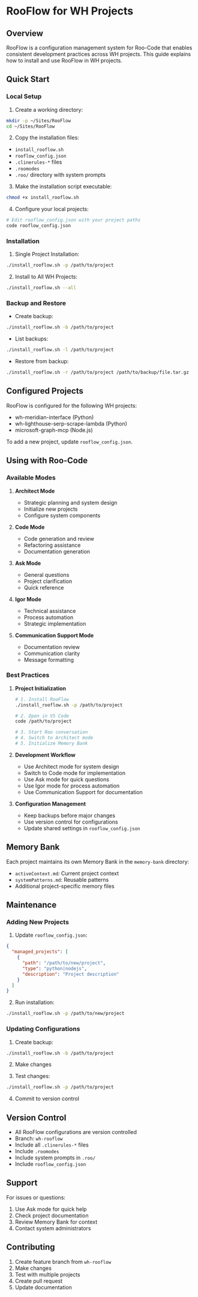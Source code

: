 # RooFlow for WH Projects

## Overview
RooFlow is a configuration management system for Roo-Code that enables consistent development practices across WH projects. This guide explains how to install and use RooFlow in WH projects.

## Quick Start

### Local Setup
1. Create a working directory:
```bash
mkdir -p ~/Sites/RooFlow
cd ~/Sites/RooFlow
```

2. Copy the installation files:
- `install_rooflow.sh`
- `rooflow_config.json`
- `.clinerules-*` files
- `.roomodes`
- `.roo/` directory with system prompts

3. Make the installation script executable:
```bash
chmod +x install_rooflow.sh
```

4. Configure your local projects:
```bash
# Edit rooflow_config.json with your project paths
code rooflow_config.json
```

### Installation
1. Single Project Installation:
```bash
./install_rooflow.sh -p /path/to/project
```

2. Install to All WH Projects:
```bash
./install_rooflow.sh --all
```

### Backup and Restore
- Create backup:
```bash
./install_rooflow.sh -b /path/to/project
```

- List backups:
```bash
./install_rooflow.sh -l /path/to/project
```

- Restore from backup:
```bash
./install_rooflow.sh -r /path/to/project /path/to/backup/file.tar.gz
```

## Configured Projects
RooFlow is configured for the following WH projects:
- wh-meridian-interface (Python)
- wh-lighthouse-serp-scrape-lambda (Python)
- microsoft-graph-mcp (Node.js)

To add a new project, update `rooflow_config.json`.

## Using with Roo-Code

### Available Modes
1. **Architect Mode**
   - Strategic planning and system design
   - Initialize new projects
   - Configure system components

2. **Code Mode**
   - Code generation and review
   - Refactoring assistance
   - Documentation generation

3. **Ask Mode**
   - General questions
   - Project clarification
   - Quick reference

4. **Igor Mode**
   - Technical assistance
   - Process automation
   - Strategic implementation

5. **Communication Support Mode**
   - Documentation review
   - Communication clarity
   - Message formatting

### Best Practices

1. **Project Initialization**
   ```bash
   # 1. Install RooFlow
   ./install_rooflow.sh -p /path/to/project

   # 2. Open in VS Code
   code /path/to/project

   # 3. Start Roo conversation
   # 4. Switch to Architect mode
   # 5. Initialize Memory Bank
   ```

2. **Development Workflow**
   - Use Architect mode for system design
   - Switch to Code mode for implementation
   - Use Ask mode for quick questions
   - Use Igor mode for process automation
   - Use Communication Support for documentation

3. **Configuration Management**
   - Keep backups before major changes
   - Use version control for configurations
   - Update shared settings in `rooflow_config.json`

## Memory Bank
Each project maintains its own Memory Bank in the `memory-bank` directory:
- `activeContext.md`: Current project context
- `systemPatterns.md`: Reusable patterns
- Additional project-specific memory files

## Maintenance

### Adding New Projects
1. Update `rooflow_config.json`:
```json
{
  "managed_projects": [
    {
      "path": "/path/to/new/project",
      "type": "python|nodejs",
      "description": "Project description"
    }
  ]
}
```

2. Run installation:
```bash
./install_rooflow.sh -p /path/to/new/project
```

### Updating Configurations
1. Create backup:
```bash
./install_rooflow.sh -b /path/to/project
```

2. Make changes

3. Test changes:
```bash
./install_rooflow.sh -p /path/to/project
```

4. Commit to version control

## Version Control
- All RooFlow configurations are version controlled
- Branch: `wh-rooflow`
- Include all `.clinerules-*` files
- Include `.roomodes`
- Include system prompts in `.roo/`
- Include `rooflow_config.json`

## Support
For issues or questions:
1. Use Ask mode for quick help
2. Check project documentation
3. Review Memory Bank for context
4. Contact system administrators

## Contributing
1. Create feature branch from `wh-rooflow`
2. Make changes
3. Test with multiple projects
4. Create pull request
5. Update documentation